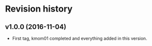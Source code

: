 Revision history
=======================================


v1.0.0 (2016-11-04)
---------------------------------------
* First tag, kmom01 completed and everything added in this version.

